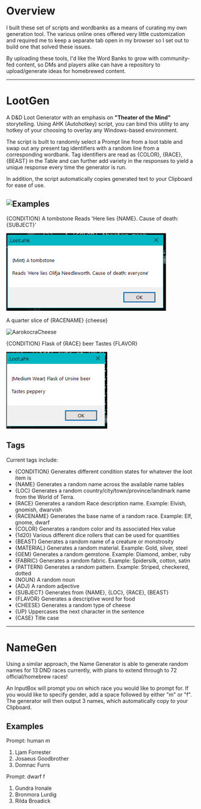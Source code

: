 # Overview

I built these set of scripts and wordbanks as a means of curating my own generation tool. The various online ones offered very little customization and required me to keep a separate tab open in my browser so I set out to build one that solved these issues.

By uploading these tools, I'd like the Word Banks to grow with community-fed content, so DMs and players alike can have a repository to upload/generate ideas for homebrewed content.


--------------------------------------------------------------------------------------------------------------


# LootGen
A D&D Loot Generator with an emphasis on **"Theater of the Mind"** storytelling. Using AHK (Autohotkey) script, you can bind this utility to any hotkey of your choosing to overlay any Windows-based environment.

The script is built to randomly select a Prompt line from a loot table and swap out any present tag identifiers with a random line from a corresponding wordbank. Tag identifiers are read as {COLOR}, {RACE}, {BEAST} in the Table and can further add variety in the responses to yield a unique response every time the generator is run.

In addition, the script automatically copies generated text to your Clipboard for ease of use.

## ![Examples](https://github.com/abbeyroad7/TOHP-DNDgen/tree/main/Loot/.Screenshots)
{CONDITION} A tombstone  Reads 'Here lies {NAME}. Cause of death: {SUBJECT}'

![DeathByEveryone](https://github.com/abbeyroad7/TOHP-D-Dgen/blob/main/Loot/.Screenshots/DeathbyEveryone.png)

A quarter slice of {RACENAME} {cheese}

![AarokocraCheese](https://github.com/abbeyroad7/TOHP-DNDgen/blob/main/Loot/.Screenshots/AarokocraCheese.png)

{CONDITION} Flask of {RACE} beer  Tastes {FLAVOR}

![UrsineBeer](https://github.com/abbeyroad7/TOHP-D-Dgen/blob/main/Loot/.Screenshots/UrsineBeer.png)

## Tags

Current tags include:
- {CONDITION} Generates different condition states for whatever the loot item is
- {NAME} Generates a random name across the available name tables
- {LOC} Generates a random country/city/town/province/landmark name from the World of Terra.
- {RACE} Generates a random Race description name. Example: Elvish, gnomish, dwarvish
- {RACENAME} Generates the base name of a random race. Example: Elf, gnome, dwarf
- {COLOR} Generates a random color and its associated Hex value
- {1d20} Various different dice rollers that can be used for quantities
- {BEAST} Generates a random name of a creature or monstrosity
- {MATERIAL} Generates a random material. Example: Gold, silver, steel
- {GEM} Generates a random gemstone. Example: Diamond, amber, ruby
- {FABRIC} Generates a random fabric. Example: Spidersilk, cotton, satin
- {PATTERN} Generates a random pattern. Example: Striped, checkered, dotted
- {NOUN} A random noun
- {ADJ} A random adjective
- {SUBJECT} Generates from {NAME}, {LOC}, {RACE}, {BEAST}
- {FLAVOR} Generates a descriptive word for food
- {CHEESE} Generates a random type of cheese
- {UP} Uppercases the next character in the sentence
- {CASE} Title case

--------------------------------------------------------------------------------------------------------------

# NameGen
Using a similar approach, the Name Generator is able to generate random names for 13 DND races currently, with plans to extend through to 72 official/homebrew races!

An InputBox will prompt you on which race you would like to prompt for. If you would like to specify gender, add a space followed by either "m" or "f". The generator will then output 3 names, which automatically copy to your Clipboard.

## Examples
Prompt: human m
1. Ljam Forrester
2. Josaeus Goodbrother
3. Domnac Furrs

Prompt: dwarf f
1. Gundra Ironale
2. Bronmora Lurdig
3. Rilda Broadick
